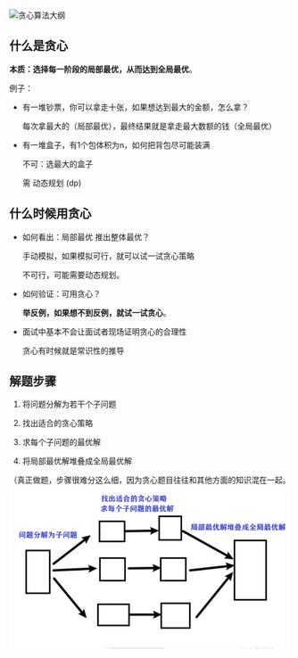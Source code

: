 ​    

<img src='https://code-thinking-1253855093.file.myqcloud.com/pics/20210917104315.png' width=600 alt='贪心算法大纲'> </img></div>


## 什么是贪心

**本质：选择每一阶段的局部最优，从而达到全局最优**。

例子：

+ 有一堆钞票，你可以拿走十张，如果想达到最大的金额，怎么拿？

  每次拿最大的（局部最优），最终结果就是拿走最大数额的钱（全局最优）

+ 有一堆盒子，有1个包体积为n，如何把背包尽可能装满

  不可：选最大的盒子

  需 动态规划 (dp)

## 什么时候用贪心

 

+ 如何看出：局部最优 推出整体最优？

  手动模拟，如果模拟可行，就可以试一试贪心策略

  不可行，可能需要动态规划。

+ 如何验证：可用贪心？

  **举反例，如果想不到反例，就试一试贪心**。

+ 面试中基本不会让面试者现场证明贪心的合理性 

   贪心有时候就是常识性的推导 

 

## 解题步骤

1. 将问题分解为若干个子问题

2. 找出适合的贪心策略
3. 求每个子问题的最优解
4. 将局部最优解堆叠成全局最优解

（真正做题，步骤很难分这么细，因为贪心题目往往和其他方面的知识混在一起。

 ![](img_greedy.png)

